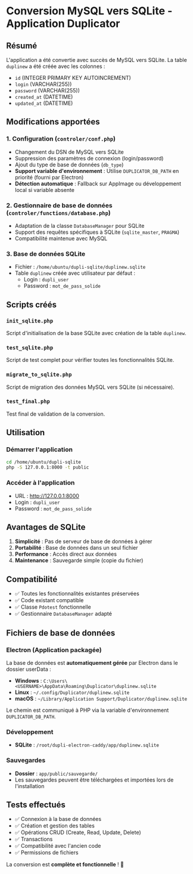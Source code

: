 # Conversion MySQL vers SQLite - Application Duplicator

## Résumé

L'application a été convertie avec succès de MySQL vers SQLite. La table `duplinew` a été créée avec les colonnes :
- `id` (INTEGER PRIMARY KEY AUTOINCREMENT)
- `login` (VARCHAR(255))
- `password` (VARCHAR(255))
- `created_at` (DATETIME)
- `updated_at` (DATETIME)

## Modifications apportées

### 1. Configuration (`controler/conf.php`)
- Changement du DSN de MySQL vers SQLite
- Suppression des paramètres de connexion (login/password)
- Ajout du type de base de données (`db_type`)
- **Support variable d'environnement** : Utilise `DUPLICATOR_DB_PATH` en priorité (fourni par Electron)
- **Détection automatique** : Fallback sur AppImage ou développement local si variable absente

### 2. Gestionnaire de base de données (`controler/functions/database.php`)
- Adaptation de la classe `DatabaseManager` pour SQLite
- Support des requêtes spécifiques à SQLite (`sqlite_master`, `PRAGMA`)
- Compatibilité maintenue avec MySQL

### 3. Base de données SQLite
- Fichier : `/home/ubuntu/dupli-sqlite/duplinew.sqlite`
- Table `duplinew` créée avec utilisateur par défaut :
  - Login : `dupli_user`
  - Password : `mot_de_pass_solide`

## Scripts créés

### `init_sqlite.php`
Script d'initialisation de la base SQLite avec création de la table `duplinew`.

### `test_sqlite.php`
Script de test complet pour vérifier toutes les fonctionnalités SQLite.

### `migrate_to_sqlite.php`
Script de migration des données MySQL vers SQLite (si nécessaire).

### `test_final.php`
Test final de validation de la conversion.

## Utilisation

### Démarrer l'application
```bash
cd /home/ubuntu/dupli-sqlite
php -S 127.0.0.1:8000 -t public
```

### Accéder à l'application
- URL : http://127.0.0.1:8000
- Login : `dupli_user`
- Password : `mot_de_pass_solide`

## Avantages de SQLite

1. **Simplicité** : Pas de serveur de base de données à gérer
2. **Portabilité** : Base de données dans un seul fichier
3. **Performance** : Accès direct aux données
4. **Maintenance** : Sauvegarde simple (copie du fichier)

## Compatibilité

- ✅ Toutes les fonctionnalités existantes préservées
- ✅ Code existant compatible
- ✅ Classe `Pdotest` fonctionnelle
- ✅ Gestionnaire `DatabaseManager` adapté

## Fichiers de base de données

### Electron (Application packagée)
La base de données est **automatiquement gérée** par Electron dans le dossier userData :

- **Windows** : `C:\Users\<USERNAME>\AppData\Roaming\Duplicator\duplinew.sqlite`
- **Linux** : `~/.config/Duplicator/duplinew.sqlite`
- **macOS** : `~/Library/Application Support/Duplicator/duplinew.sqlite`

Le chemin est communiqué à PHP via la variable d'environnement `DUPLICATOR_DB_PATH`.

### Développement
- **SQLite** : `/root/dupli-electron-caddy/app/duplinew.sqlite`

### Sauvegardes
- **Dossier** : `app/public/sauvegarde/`
- Les sauvegardes peuvent être téléchargées et importées lors de l'installation

## Tests effectués

- ✅ Connexion à la base de données
- ✅ Création et gestion des tables
- ✅ Opérations CRUD (Create, Read, Update, Delete)
- ✅ Transactions
- ✅ Compatibilité avec l'ancien code
- ✅ Permissions de fichiers

La conversion est **complète et fonctionnelle** ! 🎉

